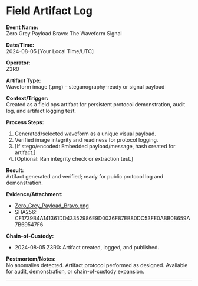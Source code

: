# Field Artifact Log

**Event Name:**  
Zero Grey Payload Bravo: The Waveform Signal

**Date/Time:**  
2024-08-05 [Your Local Time/UTC]

**Operator:**  
Z3R0

**Artifact Type:**  
Waveform image (.png) – steganography-ready or signal payload

**Context/Trigger:**  
Created as a field ops artifact for persistent protocol demonstration, audit log, and artifact logging test.

**Process Steps:**
1. Generated/selected waveform as a unique visual payload.
2. Verified image integrity and readiness for protocol logging.
3. [If stego/encoded: Embedded payload/message, hash created for artifact.]
4. [Optional: Ran integrity check or extraction test.]

**Result:**  
Artifact generated and verified; ready for public protocol log and demonstration.

**Evidence/Attachment:**  
- [Zero_Grey_Payload_Bravo.png](./Zero_Grey_Payload_Bravo.png)
- SHA256: CF1739B4A141361DD43352986E9D0036F87EB80DC53FE0ABB0B659A7B69547F6

**Chain-of-Custody:**  
- 2024-08-05 Z3R0: Artifact created, logged, and published.

**Postmortem/Notes:**  
No anomalies detected. Artifact protocol performed as designed. Available for audit, demonstration, or chain-of-custody expansion.

---

